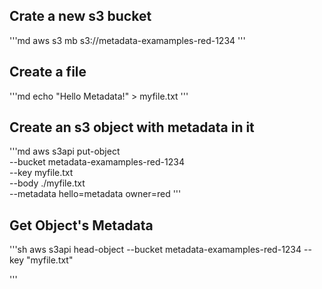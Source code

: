 ## Crate a new s3 bucket

'''md
aws s3 mb s3://metadata-examamples-red-1234
'''


## Create a file

'''md
echo "Hello Metadata!" > myfile.txt
'''

## Create an s3 object with metadata in it

'''md
aws s3api put-object \
  --bucket metadata-examamples-red-1234 \
  --key myfile.txt \
  --body ./myfile.txt \
  --metadata hello=metadata owner=red
'''

## Get Object's Metadata
'''sh
aws s3api head-object --bucket metadata-examamples-red-1234 --key "myfile.txt"

'''
